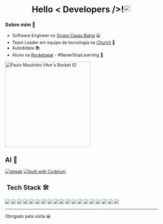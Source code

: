<h1 align='center'> 
  Hello < Developers />!<img src="https://github.com/rajput2107/rajput2107/blob/master/Assets/Earth.gif" width="24px"/>
</h1>

### Sobre mim 💫 
<ul>
 <li>Software Engineer no <a href="https://ri.grupocasasbahia.com.br/a-companhia/nossas-marcas/">Grupo Casas Bahia</a> 💻</li>
 <li>Team Leader em equipe de tecnologia na <a href="https://cristamundial.com.br/">Church</a> 🛐</li>
 <li>Autodidata 📚</li>
 <li>Aluno na <a href="https://www.rocketseat.com.br/">Rocketseat</a> - #NeverStopLearning 🚀</li>
</ul>
<a href="https://app.rocketseat.com.br/me/paulo-moutinho-vitor-08258"><img src="https://app.rocketseat.com.br/api/rocketid/share?slug=paulo-moutinho-vitor-08258&type=card" width="280" alt="Paulo Moutinho Vitor's Rocket ID"/></a>

## AI 🤖
[![streak](https://codeium.com/badges/v2/user/paulomoutinho/streak)](https://codeium.com/profile/paulomoutinho)
[![built with Codeium](https://codeium.com/badges/main)](https://codeium.com)
 
 <h2> &nbsp;Tech Stack 🛠</h2>
<div display="inline">
<img src="https://img.shields.io/badge/HTML5-E34F26?style=for-the-badge&logo=html5&logoColor=white" />
<img src="https://img.shields.io/badge/Tailwind_CSS-38B2AC?style=for-the-badge&logo=tailwind-css&logoColor=white" />
<img src="https://img.shields.io/badge/Chakra_UI-E6FFFA?&style=for-the-badge&logo=chakraui"/>
<img src="https://img.shields.io/badge/JavaScript-323330?style=for-the-badge&logo=javascript&logoColor=F7DF1E" />
<img src="https://img.shields.io/badge/TypeScript-007ACC?style=for-the-badge&logo=typescript&logoColor=white" />
<img src="https://img.shields.io/badge/React-20232A?style=for-the-badge&logo=react&logoColor=61DAFB" />
<img src="https://img.shields.io/badge/next.js-000000?style=for-the-badge&logo=nextdotjs&logoColor=white" />
<img src="https://img.shields.io/badge/Cypress-17202C?style=for-the-badge&logo=cypress&logoColor=white" /> 
<img src="https://img.shields.io/badge/testing%20library-323330?style=for-the-badge&logo=testing-library&logoColor=red" /> 
<img src="https://img.shields.io/badge/Git-E34F26?style=for-the-badge&logo=git&logoColor=white" />
<img src="https://img.shields.io/badge/GitHub-100000?style=for-the-badge&logo=github&logoColor=white"/>
 <img src="https://img.shields.io/badge/NPM-%23000000.svg?style=for-the-badge&logo=npm&logoColor=white" />
 <img src="https://img.shields.io/badge/yarn-%232C8EBB.svg?style=for-the-badge&logo=yarn&logoColor=white" />
  <img src="https://img.shields.io/badge/storybook-FF4785?style=for-the-badge&logo=storybook&logoColor=white" />
<img src="https://img.shields.io/badge/figma-%23F24E1E.svg?style=for-the-badge&logo=figma&logoColor=white" />
 <img src="https://img.shields.io/badge/Markdown-000000?style=for-the-badge&logo=markdown&logoColor=white" />
 <img src="https://img.shields.io/badge/Notion-%23000000.svg?style=for-the-badge&logo=notion&logoColor=white" />
 <img src="https://img.shields.io/badge/Sonar%20cloud-F3702A?style=for-the-badge&logo=sonarcloud&logoColor=white" />
 <img src="https://img.shields.io/badge/Microsoft_Teams-6264A7?style=for-the-badge&logo=microsoft-teams&logoColor=white" />
</div>

-----------------------------
<p>Obrigado pela visita 😀</p>
